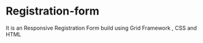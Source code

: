 # Registration-form
It is an Responsive Registration Form build using Grid Framework , CSS and HTML
